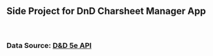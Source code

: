 ## Side Project for DnD Charsheet Manager App
<br />

### Data Source: [D&D 5e API](https://www.dnd5eapi.co/)


